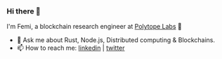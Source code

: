 ### Hi there 👋


I'm Femi, a blockchain research engineer at [Polytope Labs](https://github.com/polytope-labs) 🦀 

- 💬 Ask me about Rust, Node.js, Distributed computing & Blockchains.
- 📫 How to reach me: [linkedin](https://www.linkedin.com/in/femibankole/) | [twitter](https://twitter.com/iron_plank)

<!-- 
- 🔭 I’m currently working on [DataHighway-DHX](https://github.com/DataHighway-DHX) & [sc-simnode](https://github.com/polytope-labs/sc-simnode)
![GitHub stats](https://github-readme-stats.vercel.app/api?username=iTranscend&theme=gotham&show_icons=true) 
-->

<!-- language card -->
<!--
![Top Langs](https://github-readme-stats.vercel.app/api/top-langs/?username=iTranscend&hide=html&theme=gotham&layout=compact)
-->
<!--
![github activity graph](https://activity-graph.herokuapp.com/graph?username=iTranscend&theme=gotham)
-->

<!--
- 🌱 I’m currently learning [Substrate](https://substrate.io/)
- ⚡ Random fact: the dot above i is called a _tittle_
- 👯 I’m looking to collaborate on ... 
- 🤔 I’m looking for help with ... 
-->
